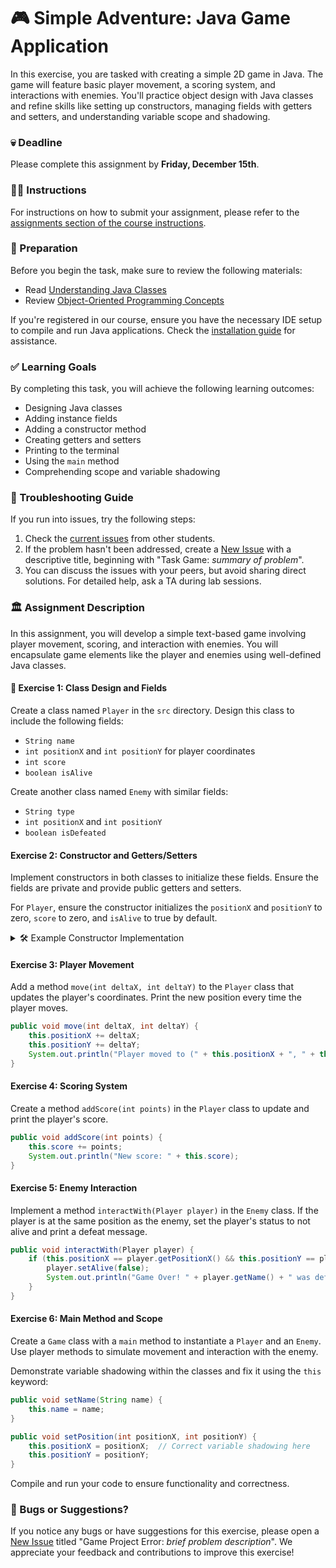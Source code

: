 # 🎮 Simple Adventure: Java Game Application

In this exercise, you are tasked with creating a simple 2D game in Java. The game will feature basic player movement, a scoring system, and interactions with enemies. You'll practice object design with Java classes and refine skills like setting up constructors, managing fields with getters and setters, and understanding variable scope and shadowing.

### 💀 Deadline
Please complete this assignment by **Friday, December 15th**.

### 👩‍🏫 Instructions
For instructions on how to submit your assignment, please refer to the [assignments section of the course instructions](https://your-university-link.com/assignments).

### 📝 Preparation
Before you begin the task, make sure to review the following materials:

- Read [Understanding Java Classes](https://docs.oracle.com/javase/tutorial/java/javaOO/classes.html)
- Review [Object-Oriented Programming Concepts](https://docs.oracle.com/javase/tutorial/java/concepts/) 

If you're registered in our course, ensure you have the necessary IDE setup to compile and run Java applications. Check the [installation guide](https://your-university-link.com/installation-guide) for assistance.

### ✅ Learning Goals

By completing this task, you will achieve the following learning outcomes:

- Designing Java classes
- Adding instance fields
- Adding a constructor method
- Creating getters and setters
- Printing to the terminal
- Using the `main` method
- Comprehending scope and variable shadowing

### 🚨 Troubleshooting Guide

If you run into issues, try the following steps:

1. Check the [current issues](https://your-university-link.com/help/issues) from other students. 
2. If the problem hasn't been addressed, create a [New Issue](https://your-university-link.com/help/issues/new) with a descriptive title, beginning with "Task Game: *summary of problem*".
3. You can discuss the issues with your peers, but avoid sharing direct solutions. For detailed help, ask a TA during lab sessions.

### 🏛 Assignment Description

In this assignment, you will develop a simple text-based game involving player movement, scoring, and interaction with enemies. You will encapsulate game elements like the player and enemies using well-defined Java classes.

#### 🚀 Exercise 1: Class Design and Fields

Create a class named `Player` in the `src` directory. Design this class to include the following fields:

- `String name`
- `int positionX` and `int positionY` for player coordinates
- `int score`
- `boolean isAlive`

Create another class named `Enemy` with similar fields:

- `String type`
- `int positionX` and `int positionY`
- `boolean isDefeated`

#### Exercise 2: Constructor and Getters/Setters

Implement constructors in both classes to initialize these fields. Ensure the fields are private and provide public getters and setters.

For `Player`, ensure the constructor initializes the `positionX` and `positionY` to zero, `score` to zero, and `isAlive` to true by default.

<details>
  <summary> 🛠 Example Constructor Implementation </summary>

  ```java
  public class Player {
      private String name;
      private int positionX, positionY, score;
      private boolean isAlive;

      public Player(String name) {
          this.name = name;
          this.positionX = 0;
          this.positionY = 0;
          this.score = 0;
          this.isAlive = true;
      }

      // getters and setters follow
  }
  ```

</details>

#### Exercise 3: Player Movement

Add a method `move(int deltaX, int deltaY)` to the `Player` class that updates the player's coordinates. Print the new position every time the player moves.

```java
public void move(int deltaX, int deltaY) {
    this.positionX += deltaX;
    this.positionY += deltaY;
    System.out.println("Player moved to (" + this.positionX + ", " + this.positionY + ")");
}
```

#### Exercise 4: Scoring System

Create a method `addScore(int points)` in the `Player` class to update and print the player's score.

```java
public void addScore(int points) {
    this.score += points;
    System.out.println("New score: " + this.score);
}
```

#### Exercise 5: Enemy Interaction

Implement a method `interactWith(Player player)` in the `Enemy` class. If the player is at the same position as the enemy, set the player's status to not alive and print a defeat message.

```java
public void interactWith(Player player) {
    if (this.positionX == player.getPositionX() && this.positionY == player.getPositionY()) {
        player.setAlive(false);
        System.out.println("Game Over! " + player.getName() + " was defeated by an enemy.");
    }
}
```

#### Exercise 6: Main Method and Scope

Create a `Game` class with a `main` method to instantiate a `Player` and an `Enemy`. Use player methods to simulate movement and interaction with the enemy.

Demonstrate variable shadowing within the classes and fix it using the `this` keyword:

```java
public void setName(String name) {
    this.name = name;
}

public void setPosition(int positionX, int positionY) {
    this.positionX = positionX;  // Correct variable shadowing here
    this.positionY = positionY;
}
```

Compile and run your code to ensure functionality and correctness.

### 🐞 Bugs or Suggestions?

If you notice any bugs or have suggestions for this exercise, please open a [New Issue](https://your-university-link.com/issues/new) titled "Game Project Error: *brief problem description*". We appreciate your feedback and contributions to improve this exercise!